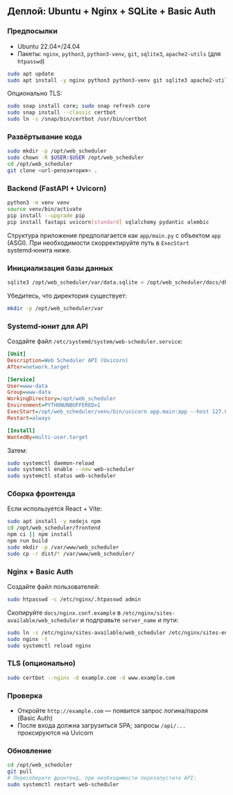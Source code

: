 ## Деплой: Ubuntu + Nginx + SQLite + Basic Auth

### Предпосылки

- Ubuntu 22.04+/24.04
- Пакеты: `nginx`, `python3`, `python3-venv`, `git`, `sqlite3`, `apache2-utils` (для `htpasswd`)

```bash
sudo apt update
sudo apt install -y nginx python3 python3-venv git sqlite3 apache2-utils
```

Опционально TLS:

```bash
sudo snap install core; sudo snap refresh core
sudo snap install --classic certbot
sudo ln -s /snap/bin/certbot /usr/bin/certbot
```

### Развёртывание кода

```bash
sudo mkdir -p /opt/web_scheduler
sudo chown -R $USER:$USER /opt/web_scheduler
cd /opt/web_scheduler
git clone <url-репозитория> .
```

### Backend (FastAPI + Uvicorn)

```bash
python3 -m venv venv
source venv/bin/activate
pip install --upgrade pip
pip install fastapi uvicorn[standard] sqlalchemy pydantic alembic
```

Структура приложения предполагается как `app/main.py` с объектом `app` (ASGI). При необходимости скорректируйте путь в `ExecStart` systemd‑юнита ниже.

### Инициализация базы данных

```bash
sqlite3 /opt/web_scheduler/var/data.sqlite < /opt/web_scheduler/docs/db-schema.sql
```

Убедитесь, что директория существует:

```bash
mkdir -p /opt/web_scheduler/var
```

### Systemd‑юнит для API

Создайте файл `/etc/systemd/system/web-scheduler.service`:

```ini
[Unit]
Description=Web Scheduler API (Uvicorn)
After=network.target

[Service]
User=www-data
Group=www-data
WorkingDirectory=/opt/web_scheduler
Environment=PYTHONUNBUFFERED=1
ExecStart=/opt/web_scheduler/venv/bin/uvicorn app.main:app --host 127.0.0.1 --port 8000
Restart=always

[Install]
WantedBy=multi-user.target
```

Затем:

```bash
sudo systemctl daemon-reload
sudo systemctl enable --now web-scheduler
sudo systemctl status web-scheduler
```

### Сборка фронтенда

Если используется React + Vite:

```bash
sudo apt install -y nodejs npm
cd /opt/web_scheduler/frontend
npm ci || npm install
npm run build
sudo mkdir -p /var/www/web_scheduler
sudo cp -r dist/* /var/www/web_scheduler/
```

### Nginx + Basic Auth

Создайте файл пользователей:

```bash
sudo htpasswd -c /etc/nginx/.htpasswd admin
```

Скопируйте `docs/nginx.conf.example` в `/etc/nginx/sites-available/web_scheduler` и подправьте `server_name` и пути:

```bash
sudo ln -s /etc/nginx/sites-available/web_scheduler /etc/nginx/sites-enabled/web_scheduler
sudo nginx -t
sudo systemctl reload nginx
```

### TLS (опционально)

```bash
sudo certbot --nginx -d example.com -d www.example.com
```

### Проверка

- Откройте `http://example.com` — появится запрос логина/пароля (Basic Auth)
- После входа должна загрузиться SPA; запросы `/api/...` проксируются на Uvicorn

### Обновление

```bash
cd /opt/web_scheduler
git pull
# Пересоберите фронтенд, при необходимости перезапустите API:
sudo systemctl restart web-scheduler
```


